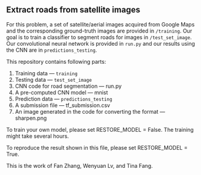 ## Extract roads from satellite images

For this problem, a set of satellite/aerial images acquired from Google Maps and the corresponding ground-truth images are provided in  `/training`. Our goal is to train a classifier to segment roads for images in `/test_set_image`. Our convolutional neural network is provided in `run.py` and our results using the CNN are in `predictions_testing`.

This repository contains following parts:

1. Training data — `training`
2. Testing data — `test_set_image`
3. CNN code for road segmentation — run.py
4. A pre-computed CNN model — mnist
5. Prediction data — `predictions_testing`
6. A submission file — tf_submission.csv
7. An image generated in the code for converting the format — sharpen.png

To train your own model, please set RESTORE_MODEL = False. The training might take several hours.

To reproduce the result shown in this file, please set RESTORE_MODEL = True.

This is the work of Fan Zhang, Wenyuan Lv, and Tina Fang.